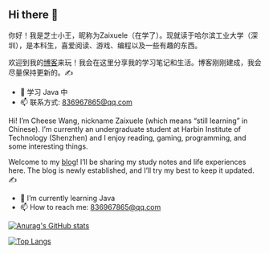 ## Hi there 👋

你好！我是芝士小王，昵称为Zaixuele（在学了）。现就读于哈尔滨工业大学（深圳），是本科生，喜爱阅读、游戏、编程以及一些有趣的东西。

欢迎到我的[博客](https://zaixuele.github.io)来玩！我会在这里分享我的学习笔记和生活。博客刚刚建成，我会尽量保持更新的。✍️

- 🌱 学习 Java 中
- 📫 联系方式: 836967865@qq.com


Hi! I’m Cheese Wang, nickname Zaixuele (which means “still learning” in Chinese). I’m currently an undergraduate student at Harbin Institute of Technology (Shenzhen) and I enjoy reading, gaming, programming, and some interesting things.

Welcome to my [blog](https://zaixuele.github.io)! I’ll be sharing my study notes and life experiences here. The blog is newly established, and I’ll try my best to keep it updated. ✍️

- 🌱 I’m currently learning Java 
- 📫 How to reach me: 836967865@qq.com


[![Anurag's GitHub stats](https://github-readme-stats.vercel.app/api?username=Zaixuele&show_icons=true&theme=dracula)](https://github.com/anuraghazra/github-readme-stats)


[![Top Langs](https://github-readme-stats.vercel.app/api/top-langs/?username=Zaixuele&layout=compact)](https://github.com/anuraghazra/github-readme-stats)



<!--
**Zaixuele/Zaixuele** is a ✨ _special_ ✨ repository because its `README.md` (this file) appears on your GitHub profile.

Here are some ideas to get you started:

- 🔭 I’m currently working on ...
- 🌱 I’m currently learning ...
- 👯 I’m looking to collaborate on ...
- 🤔 I’m looking for help with ...
- 💬 Ask me about ...
- 📫 How to reach me: ...
- 😄 Pronouns: ...
- ⚡ Fun fact: ...
-->
